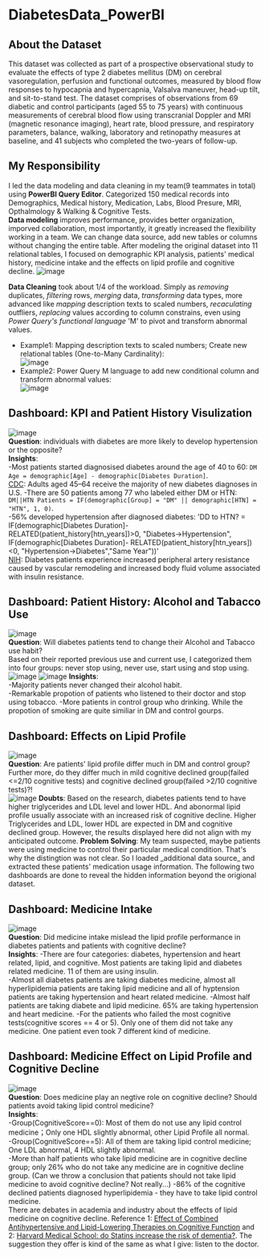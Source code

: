 # DiabetesData_PowerBI
## About the Dataset  
This dataset was collected as part of a prospective observational study to evaluate the effects of type 2 diabetes mellitus (DM) on cerebral vasoregulation, perfusion and functional outcomes, measured by blood flow responses to hypocapnia and hypercapnia, Valsalva maneuver, head-up tilt, and sit-to-stand test. The dataset comprises of observations from 69 diabetic and control participants (aged 55 to 75 years) with continuous measurements of cerebral blood flow using transcranial Doppler and MRI (magnetic resonance imaging), heart rate, blood pressure, and respiratory parameters, balance, walking, laboratory and retinopathy measures at baseline, and 41 subjects who completed the two-years of follow-up. 

## My Responsibility  
I led the data modeling and data cleaning in my team(9 teammates in total) using **PowerBI Query Editor**. Categorized 150 medical records into Demographics, Medical history, Medication, Labs, Blood Presure, MRI, Opthalmology & Walking & Cognitive Tests.     
**Data modeling** improves performance, provides better organization, imporved collaboration, most importantly, it greatly increased the flexibility working in a team. We can change data source, add new tables or columns without changing the entire table. After modeling the original dataset into 11 relational tables, I focused on demographic KPI analysis, patients' medical history, medicine intake and the effects on lipid profile and cognitive decline. 
![image](https://github.com/chen8122/DiabetesData_PowerBI/assets/9794705/e0dbc041-4ec1-4017-8074-ed7a84384b1b)  

**Data Cleaning**  took about 1/4 of the workload. Simply as _removing_ duplicates, _filtering_ rows, _merging_ data, _transforming_ data types, more advanced like _mapping_ description texts to scaled numbers, _recaculating_ outfliers, _replacing_ values according to column constrains, even using _Power Query's functional language_ 'M' to pivot and transform abnormal values.   
- Example1: Mapping description texts to scaled numbers; Create new relational tables (One-to-Many Cardinality):   
![image](https://github.com/chen8122/DiabetesData_PowerBI/assets/9794705/ce4d6023-dc6f-4c98-9608-0a32d2047280)
- Example2: Power Query M language to add new conditional column and transform abnormal values:  
![image](https://github.com/chen8122/DiabetesData_PowerBI/assets/9794705/5f8e35ce-7ed1-4566-a540-a794a0784fba)
## Dashboard: KPI and Patient History Visulization
![image](https://github.com/chen8122/DiabetesData_PowerBI/assets/9794705/73b8b947-a7dd-499e-a1e4-42ad9408d77c)  
**Question**: individuals with diabetes are more likely to develop hypertension or the opposite?  
**Insights**:   
-Most patients started diagnosised diabetes around the age of 40 to 60: `DM Age = demographic[Age] - demographic[Diabetes Duration]`.  
[CDC](https://www.healthline.com/health/type-2-diabetes-age-of-onset): Adults aged 45–64 receive the majority of new diabetes diagnoses in U.S.
-There are 50 patients among 77 who labeled either DM or HTN: `DM||HTN Patients = IF(demographic[Group] = "DM" || demographic[HTN] = "HTN", 1, 0)`.  
-56% developed hypertension after diagnosed diabetes: 'DD to HTN? = IF(demographic[Diabetes Duration]- RELATED(patient_history[htn_years])>0, "Diabetes->Hypertension", IF(demographic[Diabetes Duration]- RELATED(patient_history[htn_years])<0, "Hypertension->Diabetes","Same Year"))'  
[NIH](https://pubmed.ncbi.nlm.nih.gov/29556093/): Diabetes patients experience increased peripheral artery resistance caused by vascular remodeling and increased body fluid volume associated with insulin resistance.  

## Dashboard: Patient History: Alcohol and Tabacco Use 
![image](https://github.com/chen8122/DiabetesData_PowerBI/assets/9794705/3c64daeb-e7bb-4723-a431-f7855d648ea1)  
**Question**: Will diabetes patients tend to change their Alcohol and Tabacco use habit?  
Based on their reported previous use and current use, I categorized them into four groups: never stop using, never use, start using and stop using.  
![image](https://github.com/chen8122/DiabetesData_PowerBI/assets/9794705/96380358-21ec-4259-86cc-4b94259db0ed)
![image](https://github.com/chen8122/DiabetesData_PowerBI/assets/9794705/e8845e17-9898-446b-9fbc-0265cc578c87)
**Insights**:  
-Majority patients never changed their alcohol habit.  
-Remarkable propotion of patients who listened to their doctor and stop using tobacco.
-More patients in control group who drinking. While the propotion of smoking are quite similiar in DM and control gourps.  

## Dashboard: Effects on Lipid Profile  
![image](https://github.com/chen8122/DiabetesData_PowerBI/assets/9794705/79a69ce1-51c9-48c5-a2c3-f80eade71dbb)  
**Question**: Are patients' lipid profile differ much in DM and control group? Further more, do they differ much in mild cognitive declined group(failed <=2/10 cognitive tests) and cognitive declined group(failed >2/10 cognitive tests)?!  
![image](https://github.com/chen8122/DiabetesData_PowerBI/assets/9794705/e92c25a3-f5e4-4617-a3c1-eac23fbd0248)
**Doubts**: Based on the research, diabetes patients tend to have higher triglycerides and LDL level and lower HDL. And abonormal lipid profile usually associate with an increased risk of cognitive decline. Higher Triglycerides and LDL, lower HDL are expected in DM and cognitive declined group. However, the results displayed here did not align with my anticipated outcome. 
**Problem Solving**: My team suspected, maybe patients were using medicine to control their particular medical condition. That's why the distingtion was not clear. So I loaded \_additional data source\_ and extracted these patients' medication usage information. The following two dashboards are done to reveal the hidden information beyond the origional dataset.  

## Dashboard: Medicine Intake
![image](https://github.com/chen8122/DiabetesData_PowerBI/assets/9794705/022f70f4-a2a0-4457-8b34-d2c16100ef65)  
**Question**: Did medicine intake mislead the lipid profile performance in diabetes patients and patients with cognitive decline?   
**Insights**:
-There are four categories: diabetes, hypertension and heart related, lipid, and cognitive. Most patients are taking lipid and diabetes related medicine. 11 of them are using insulin.  
-Almost all diabetes patients are taking diabetes medicine, almost all hyperlipidemia patients are taking lipid medicine and all of hyptension patients are taking hypertension and heart related medicine.
-Almost half patients are taking diabete and lipid medicine. 65% are taking hypertension and heart medicine.
-For the patients who failed the most cognitive tests(cognitive scores == 4 or 5). Only one of them did not take any medicine. One patient even took 7 different kind of medicine.  

## Dashboard: Medicine Effect on Lipid Profile and Cognitive Decline  
![image](https://github.com/chen8122/DiabetesData_PowerBI/assets/9794705/97d436aa-1e6d-444d-9b2e-5ae0ebfc1502)  
**Question**: Does medicine play an negtive role on cognitive decline? Should patients avoid taking lipid control medicine?  
**Insights**:    
-Group(CognitiveScore==0): Most of them do not use any lipid control medicine；Only one HDL slightly abnormal, other Lipid Profile all normal.  
-Group(CognitiveScore==5): All of them are taking lipid control medicine; One LDL abnormal, 4 HDL slightly abnormal.  
-More than half patients who take lipid medicine are in cognitive decline group; only 26% who do not take any medicine are in cognitive decline group.
(Can we throw a conclusion that patients should not take lipid medicine to avoid cognitive decline? Not really...)
-86% of the cognitive declined patients diagnosed hyperlipidemia - they have to take lipid control medicine.  
There are debates in academia and industry about the effects of lipid medicine on cognitive decline. Reference 1: [Effect of Combined Antihypertensive and Lipid-Lowering Therapies on Cognitive Function](https://www.hindawi.com/journals/crp/2020/1484357/) and 2: [Harvard Medical School: do Statins increase the risk of dementia?](https://www.health.harvard.edu/staying-healthy/do-statins-increase-the-risk-of-dementia). The suggestion they offer is kind of the same as what I give: listen to the doctor.  


